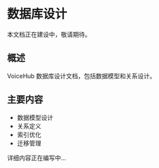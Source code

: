 # 数据库设计

本文档正在建设中，敬请期待。

## 概述

VoiceHub 数据库设计文档，包括数据模型和关系设计。

## 主要内容

- 数据模型设计
- 关系定义
- 索引优化
- 迁移管理

详细内容正在编写中...